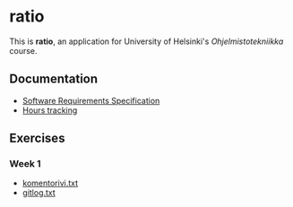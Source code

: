 # ratio

This is **ratio**, an application for University of Helsinki's _Ohjelmistotekniikka_ course.

## Documentation

* [Software Requirements Specification](https://github.com/jobatabs/ratio/blob/main/doc/software_requirements_specification.md)
* [Hours tracking](https://github.com/jobatabs/ratio/blob/main/doc/hours.md)

## Exercises

### Week 1

* [komentorivi.txt](https://github.com/jobatabs/ratio/blob/main/laskarit/viikko1/komentorivi.txt)
* [gitlog.txt](https://github.com/jobatabs/ratio/blob/main/laskarit/viikko1/gitlog.txt)
